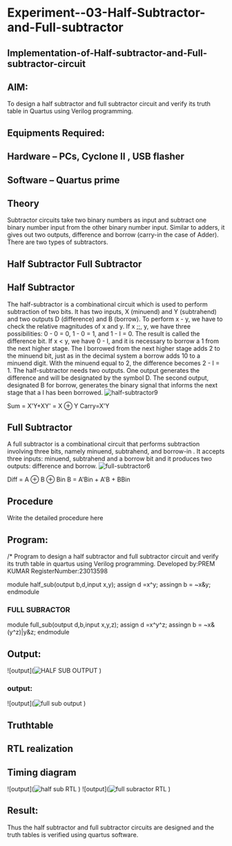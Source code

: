 # Experiment--03-Half-Subtractor-and-Full-subtractor
## Implementation-of-Half-subtractor-and-Full-subtractor-circuit
## AIM:
To design a half subtractor and full subtractor circuit and verify its truth table in Quartus using Verilog programming.

## Equipments Required:
## Hardware – PCs, Cyclone II , USB flasher
## Software – Quartus prime
## Theory
Subtractor circuits take two binary numbers as input and subtract one binary number input from the other binary number input. Similar to adders, it gives out two outputs, difference and borrow (carry-in the case of Adder). There are two types of subtractors.

## Half Subtractor Full Subtractor
## Half Subtractor
The half-subtractor is a combinational circuit which is used to perform subtraction of two bits. It has two inputs, X (minuend) and Y (subtrahend) and two outputs D (difference) and B (borrow). To perform x - y, we have to check the relative magnitudes of x and y. If x ;;, y, we have three possibilities: 0 - 0 = 0, 1 - 0 = 1, and 1 - I = 0. The result is called the difference bit. If x < y, we have 0 - I, and it is necessary to borrow a 1 from the next higher stage. The I borrowed from the next higher stage adds 2 to the minuend bit, just as in the decimal system a borrow adds 10 to a minuend digit. With the minuend equal to 2, the difference becomes 2 - I = 1. The half-subtractor needs two outputs. One output generates the difference and will be designated by the symbol D. The second output, designated B for borrow, generates the binary signal that informs the next stage that a I has been borrowed.
![half-subtractor9](https://user-images.githubusercontent.com/36288975/166112538-58c3bc7c-ee5d-4e6a-ac8d-8e8328efe27a.png)


Sum = X'Y+XY' = X ⊕ Y
Carry=X'Y

## Full Subtractor
A full subtractor is a combinational circuit that performs subtraction involving three bits, namely minuend, subtrahend, and borrow-in . It accepts three inputs: minuend, subtrahend and a borrow bit and it produces two outputs: difference and borrow. 
![full-subtractor6](https://user-images.githubusercontent.com/36288975/166112541-24c68359-3de8-4674-ae22-8272ffc385ed.png)


Diff = A ⊕ B ⊕ Bin B = A'Bin + A'B + BBin

## Procedure



Write the detailed procedure here 


## Program:
/*
Program to design a half subtractor and full subtractor circuit and verify its truth table in quartus using Verilog programming.
Developed by:PREM KUMAR 
RegisterNumber:23013598  

module half_sub(output b,d,input x,y);
assign d =x^y;
assingn b = ~x&y;
endmodule
### FULL SUBRACTOR 

module full_sub(output d,b,input x,y,z);
assign d =x^y^z;
assingn b = ~x&(y^z)|y&z;
endmodule

## Output:
![output](![HALF SUB OUTPUT](https://github.com/premsuryas/Experiment--03-Half-Subtractor-and-Full-subtractor/assets/147473858/f90b286a-fa73-45df-90b4-6e66558e6e1e)
)
### output:
![output](![full sub output](https://github.com/premsuryas/Experiment--03-Half-Subtractor-and-Full-subtractor/assets/147473858/74ddeb8b-2680-4025-a634-5154f7e5fb26)
)

## Truthtable



##  RTL realization


## Timing diagram
![output](![half sub RTL](https://github.com/premsuryas/Experiment--03-Half-Subtractor-and-Full-subtractor/assets/147473858/2ce9ce63-ba90-436b-b1ce-9332d6334a90)
)
![output](![full subractor RTL](https://github.com/premsuryas/Experiment--03-Half-Subtractor-and-Full-subtractor/assets/147473858/84df52ae-8f40-448e-84b5-03253181b39b)
)

## Result:
Thus the half subtractor and full subtractor circuits are designed and the truth tables is verified using quartus software.
